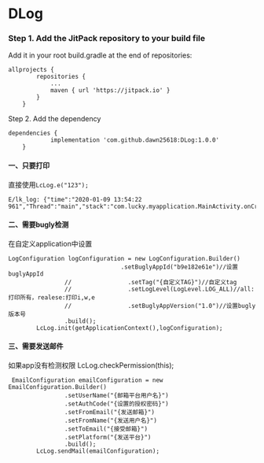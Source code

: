 # DLog
### Step 1. Add the JitPack repository to your build file
Add it in your root build.gradle at the end of repositories:
```
allprojects {
		repositories {
			...
			maven { url 'https://jitpack.io' }
		}
	}
```
Step 2. Add the dependency
```
dependencies {
	        implementation 'com.github.dawn25618:DLog:1.0.0'
	}
```
#### 一、只要打印
直接使用`LcLog.e("123");`
```
E/lk_log: {"time":"2020-01-09 13:54:22 961","Thread":"main","stack":"com.lucky.myapplication.MainActivity.onCreate(MainActivity.java:15)","content":"123"},
```
#### 二、需要bugly检测
在自定义application中设置
```
LogConfiguration logConfiguration = new LogConfiguration.Builder()
                                .setBuglyAppId("b9e182e61e")//设置buglyAppId
                //                .setTag("{自定义TAG}")//自定义tag
                //                .setLogLevel(LogLevel.LOG_ALL)//all:打印所有，realese:打印i,w,e
                //                .setBuglyAppVersion("1.0")//设置bugly版本号
                .build();
        LcLog.init(getApplicationContext(),logConfiguration);
```
#### 三、需要发送邮件
如果app没有检测权限
LcLog.checkPermission(this);
```
 EmailConfiguration emailConfiguration = new EmailConfiguration.Builder()
                .setUserName("{邮箱平台用户名}")
                .setAuthCode("{设置的授权密码}")
                .setFromEmail("{发送邮箱}")
                .setFromName("{发送用户名}")
                .setToEmail("{接受邮箱}")
                .setPlatform("{发送平台}")
                .build();
        LcLog.sendMail(emailConfiguration);
```
